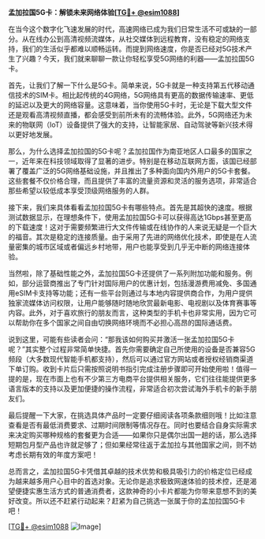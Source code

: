 **孟加拉国5G卡：解锁未来网络体验[[TG💪+ @esim1088](https://t.me/s/esim1088)]**

在当今这个数字化飞速发展的时代，高速网络已成为我们日常生活不可或缺的一部分。从在线办公到高清视频流媒体，从社交媒体到远程教育，没有稳定的网络支持，我们的生活似乎都难以顺畅运转。而提到网络速度，你是否已经对5G技术产生了兴趣？今天，我们就来聊聊一款让你轻松享受5G网络的利器——孟加拉国5G卡。

首先，让我们了解一下什么是5G卡。简单来说，5G卡就是一种支持第五代移动通信技术的SIM卡。相比起传统的4G网络，5G网络具有更高的数据传输速率、更低的延迟以及更大的网络容量。这意味着，当你使用5G卡时，无论是下载大型文件还是观看高清视频直播，都会感受到前所未有的流畅体验。此外，5G网络还为未来的物联网（IoT）设备提供了强大的支持，让智能家居、自动驾驶等新兴技术得以更好地发展。

那么，为什么选择孟加拉国的5G卡呢？孟加拉国作为南亚地区人口最多的国家之一，近年来在科技领域取得了显著的进步。特别是在移动互联网方面，该国已经部署了覆盖广泛的5G网络基础设施，并且推出了多种面向国内外用户的5G卡套餐。这些套餐不仅价格合理，而且提供了丰富的流量资源和灵活的服务选项，非常适合那些希望以较低成本享受顶级网络服务的人群。

接下来，我们来具体看看孟加拉国5G卡有哪些特点。首先是其超快的速度。根据测试数据显示，在理想条件下，使用孟加拉国5G卡可以获得高达1Gbps甚至更高的下载速度！这对于需要频繁进行大文件传输或在线协作的人来说无疑是一个巨大的福音。其次是稳定的连接质量。由于采用了先进的网络优化技术，即使是在人流量密集的城市区域或者偏远乡村地带，用户也能享受到几乎无中断的网络连接体验。

当然啦，除了基础性能之外，孟加拉国5G卡还提供了一系列附加功能和服务。例如，部分运营商推出了专门针对国际用户的优惠计划，包括漫游费用减免、多国通用eSIM卡支持等功能；还有一些平台则通过与本地内容提供商合作，为用户提供独家流媒体访问权限，让用户能够随时随地欣赏最新电影、电视剧以及体育赛事等内容。此外，对于喜欢旅行的朋友而言，这种类型的手机卡也非常实用，因为它可以帮助你在多个国家之间自由切换网络环境而不必担心高昂的国际通话费。

说到这里，可能有些读者会问：“那我该如何购买并激活一张孟加拉国5G卡呢？”其实整个过程非常简单快捷。首先你需要确定自己所使用的设备是否兼容5G频段（大多数现代智能手机都支持），然后可以通过官方网站或者授权经销商渠道下单订购。收到卡片后只需按照说明书指引完成注册步骤即可开始使用啦！值得一提的是，现在市面上也有不少第三方电商平台提供相关服务，它们往往能提供更多语言版本的支持以及更加便捷的操作流程，非常适合初次尝试海外手机卡的新手朋友们。

最后提醒一下大家，在挑选具体产品时一定要仔细阅读各项条款细则哦！比如注意查看是否有最低消费要求、过期时间限制等情况存在。同时也要结合自身实际需求来决定购买哪种规格的套餐更为合适——如果你只是偶尔出国一趟的话，那么选择短期包月型产品也许就足够了；但如果经常往返于孟加拉与其他国家之间，则不妨考虑长期有效的年度方案吧！

总而言之，孟加拉国5G卡凭借其卓越的技术优势和极具吸引力的价格定位已经成为越来越多用户心目中的首选对象。无论你是追求极致网速体验的技术控，还是渴望便捷实惠生活方式的普通消费者，这款神奇的小卡片都能为你带来意想不到的美好改变。所以还不赶紧行动起来？赶紧为自己挑选一张属于你的孟加拉国5G卡吧！

[[TG💪+ @esim1088](https://t.me/s/esim1088) ![Image](https://i.postimg.cc/4NQfJmqS/Snipaste-2025-05-13-00-14-12.png)]